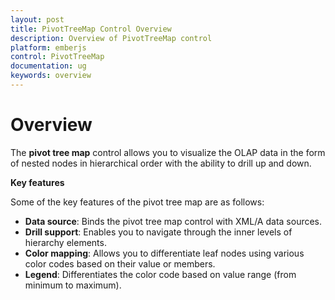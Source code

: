 ```yaml
---
layout: post
title: PivotTreeMap Control Overview 
description: Overview of PivotTreeMap control 
platform: emberjs
control: PivotTreeMap
documentation: ug
keywords: overview
---
```


# Overview

The **pivot tree map** control allows you to visualize the OLAP data in the form of nested nodes in hierarchical order with the ability to drill up and down. 

**Key features**

Some of the key features of the pivot tree map are as follows:

* **Data source**: Binds the pivot tree map control with XML/A data sources.
* **Drill support**: Enables you to navigate through the inner levels of hierarchy elements.
* **Color mapping**: Allows you to differentiate leaf nodes using various color codes based on their value or members.
* **Legend**: Differentiates the color code based on value range (from minimum to maximum).